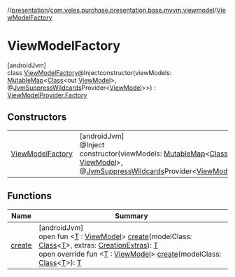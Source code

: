//[presentation](../../../index.md)/[com.veles.purchase.presentation.base.mvvm.viewmodel](../index.md)/[ViewModelFactory](index.md)

# ViewModelFactory

[androidJvm]\
class [ViewModelFactory](index.md)@Injectconstructor(viewModels: [MutableMap](https://kotlinlang.org/api/latest/jvm/stdlib/kotlin.collections/-mutable-map/index.html)&lt;[Class](https://developer.android.com/reference/kotlin/java/lang/Class.html)&lt;out [ViewModel](https://developer.android.com/reference/kotlin/androidx/lifecycle/ViewModel.html)&gt;, @[JvmSuppressWildcards](https://kotlinlang.org/api/latest/jvm/stdlib/kotlin.jvm/-jvm-suppress-wildcards/index.html)Provider&lt;[ViewModel](https://developer.android.com/reference/kotlin/androidx/lifecycle/ViewModel.html)&gt;&gt;) : [ViewModelProvider.Factory](https://developer.android.com/reference/kotlin/androidx/lifecycle/ViewModelProvider.Factory.html)

## Constructors

| | |
|---|---|
| [ViewModelFactory](-view-model-factory.md) | [androidJvm]<br>@Inject<br>constructor(viewModels: [MutableMap](https://kotlinlang.org/api/latest/jvm/stdlib/kotlin.collections/-mutable-map/index.html)&lt;[Class](https://developer.android.com/reference/kotlin/java/lang/Class.html)&lt;out [ViewModel](https://developer.android.com/reference/kotlin/androidx/lifecycle/ViewModel.html)&gt;, @[JvmSuppressWildcards](https://kotlinlang.org/api/latest/jvm/stdlib/kotlin.jvm/-jvm-suppress-wildcards/index.html)Provider&lt;[ViewModel](https://developer.android.com/reference/kotlin/androidx/lifecycle/ViewModel.html)&gt;&gt;) |

## Functions

| Name | Summary |
|---|---|
| [create](index.md#79759200%2FFunctions%2F-646359276) | [androidJvm]<br>open fun &lt;[T](index.md#79759200%2FFunctions%2F-646359276) : [ViewModel](https://developer.android.com/reference/kotlin/androidx/lifecycle/ViewModel.html)&gt; [create](index.md#79759200%2FFunctions%2F-646359276)(modelClass: [Class](https://developer.android.com/reference/kotlin/java/lang/Class.html)&lt;[T](index.md#79759200%2FFunctions%2F-646359276)&gt;, extras: [CreationExtras](https://developer.android.com/reference/kotlin/androidx/lifecycle/viewmodel/CreationExtras.html)): [T](index.md#79759200%2FFunctions%2F-646359276)<br>open override fun &lt;[T](create.md) : [ViewModel](https://developer.android.com/reference/kotlin/androidx/lifecycle/ViewModel.html)&gt; [create](create.md)(modelClass: [Class](https://developer.android.com/reference/kotlin/java/lang/Class.html)&lt;[T](create.md)&gt;): [T](create.md) |
